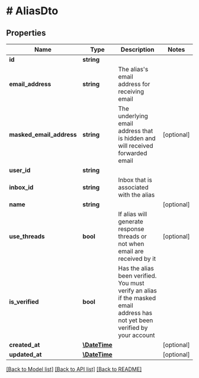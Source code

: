 # # AliasDto

## Properties

Name | Type | Description | Notes
------------ | ------------- | ------------- | -------------
**id** | **string** |  | 
**email_address** | **string** | The alias&#39;s email address for receiving email | 
**masked_email_address** | **string** | The underlying email address that is hidden and will received forwarded email | [optional] 
**user_id** | **string** |  | 
**inbox_id** | **string** | Inbox that is associated with the alias | 
**name** | **string** |  | [optional] 
**use_threads** | **bool** | If alias will generate response threads or not when email are received by it | [optional] 
**is_verified** | **bool** | Has the alias been verified. You must verify an alias if the masked email address has not yet been verified by your account | 
**created_at** | [**\DateTime**](\DateTime) |  | [optional] 
**updated_at** | [**\DateTime**](\DateTime) |  | [optional] 

[[Back to Model list]](../../README#documentation-for-models) [[Back to API list]](../../README#documentation-for-api-endpoints) [[Back to README]](../../README)


